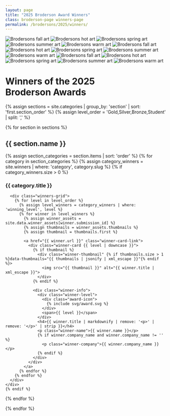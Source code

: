 ```yaml
---
layout: page
title: "2025 Broderson Award Winners"
class: broderson-page winners-page
permalink: /brodersons/2025/winners/
---
```


<div class="brodersons-stripes"></div>

<div class="brodersons-art">
  <div class="art-inner">
    <img src="/assets/images/brodersons/Brodersons fall.svg" alt="Brodersons fall art">
    <img src="/assets/images/brodersons/Brodersons hot.svg" alt="Brodersons hot art">
    <img src="/assets/images/brodersons/Brodersons spring.svg" alt="Brodersons spring art">
    <img src="/assets/images/brodersons/Brodersons summer.svg" alt="Brodersons summer art">
    <img src="/assets/images/brodersons/Brodersons warm.svg" alt="Brodersons warm art">
    <img src="/assets/images/brodersons/Brodersons fall.svg" alt="Brodersons fall art">
    <img src="/assets/images/brodersons/Brodersons hot.svg" alt="Brodersons hot art">
    <img src="/assets/images/brodersons/Brodersons spring.svg" alt="Brodersons spring art">
    <img src="/assets/images/brodersons/Brodersons summer.svg" alt="Brodersons summer art">
    <img src="/assets/images/brodersons/Brodersons warm.svg" alt="Brodersons warm art">
    <img src="/assets/images/brodersons/Brodersons fall.svg" alt="Brodersons fall art">
    <img src="/assets/images/brodersons/Brodersons hot.svg" alt="Brodersons hot art">
    <img src="/assets/images/brodersons/Brodersons spring.svg" alt="Brodersons spring art">
    <img src="/assets/images/brodersons/Brodersons summer.svg" alt="Brodersons summer art">
    <img src="/assets/images/brodersons/Brodersons warm.svg" alt="Brodersons warm art">
  </div>
</div>

<div class="header-content">
  <h1><span class="highlight">Winners of the 2025 Broderson&nbsp;Awards</span></h1>
</div>

{% assign sections = site.categories | group_by: 'section' | sort: 'first.section_order' %}
{% assign level_order = 'Gold,Silver,Bronze,Student' | split: ',' %}

{% for section in sections %}
<div class="winners-section">
  <h2>{{ section.name }}</h2>
  
  {% assign section_categories = section.items | sort: 'order' %}
  {% for category in section_categories %}
    {% assign category_winners = site.winners | where: 'category', category.slug %}
    {% if category_winners.size > 0 %}
    <div class="category-group" id="category-{{ category.slug }}">
      <h3>{{ category.title }}</h3>
      
      <div class="winners-grid">
        {% for level in level_order %}
          {% assign level_winners = category_winners | where: 'winning_level', level %}
          {% for winner in level_winners %}
            {% assign winner_assets = site.data.winner_assets[winner.submission_id] %}
            {% assign thumbnails = winner_assets.thumbnails %}
            {% assign thumbnail = thumbnails.first %}
            
            <a href="{{ winner.url }}" class="winner-card-link">
              <div class="winner-card {{ level | downcase }}">
                {% if thumbnail %}
                  <div class="winner-thumbnail" {% if thumbnails.size > 1 %}data-thumbnails="{{ thumbnails | jsonify | xml_escape }}"{% endif %}>
                    <img src="{{ thumbnail }}" alt="{{ winner.title | xml_escape }}">
                  </div>
                {% endif %}
                
                <div class="winner-info">
                  <div class="winner-level">
                    <div class="award-icon">
                      {% include svg/award.svg %}
                    </div>
                    <span>{{ level }}</span>
                  </div>
                  <h4>{{ winner.title | markdownify | remove: '<p>' | remove: '</p>' | strip }}</h4>
                  <p class="winner-name">{{ winner.name }}</p>
                  {% if winner.company_name and winner.company_name != '' %}
                    <p class="winner-company">{{ winner.company_name }}</p>
                  {% endif %}
                </div>
              </div>
            </a>
          {% endfor %}
        {% endfor %}
      </div>
    </div>
    {% endif %}
  {% endfor %}
</div>
{% endfor %}

<script>
document.addEventListener('DOMContentLoaded', function() {
  // Handle fragment navigation for category jumping
  function scrollToCategory() {
    const hash = window.location.hash;
    if (hash && hash.startsWith('#category-')) {
      const targetElement = document.querySelector(hash);
      if (targetElement) {
        setTimeout(() => {
          targetElement.scrollIntoView({ behavior: 'smooth', block: 'start' });
          
          // Scroll smoothly to the category
        }, 100);
      }
    }
  }
  
  // Handle initial page load with fragment
  scrollToCategory();
  
  // Handle back/forward navigation
  window.addEventListener('hashchange', scrollToCategory);
  
  // Initialize thumbnail rotation for winners with multiple thumbnails
  const thumbnailContainers = document.querySelectorAll('.winner-thumbnail[data-thumbnails]');
  
  thumbnailContainers.forEach(container => {
    const img = container.querySelector('img');
    const thumbnailsData = container.getAttribute('data-thumbnails');
    
    if (!img || !thumbnailsData) return;
    
    let thumbnails;
    try {
      // Parse the JSON data (it's HTML-escaped, so we need to decode it)
      const textarea = document.createElement('textarea');
      textarea.innerHTML = thumbnailsData;
      thumbnails = JSON.parse(textarea.value);
    } catch (e) {
      console.error('Failed to parse thumbnails data:', e);
      return;
    }
    
    if (!thumbnails || thumbnails.length <= 1) return;
    
    let currentIndex = 0;
    let rotationInterval;
    let isHovering = false;
    
    // Function to rotate to next thumbnail
    function rotateThumbnail() {
      if (!isHovering) return;
      
      currentIndex = (currentIndex + 1) % thumbnails.length;
      img.src = thumbnails[currentIndex];
    }
    
    // Find the parent card link to attach hover events to the whole card
    const cardLink = container.closest('.winner-card-link');
    
    // Start rotation on card hover
    cardLink.addEventListener('mouseenter', function() {
      isHovering = true;
      // Start rotating after a brief delay
      setTimeout(() => {
        if (isHovering) {
          rotationInterval = setInterval(rotateThumbnail, 500); // 500ms between rotations
        }
      }, 200); // 200ms delay before starting
    });
    
    // Stop rotation and reset on card mouse leave
    cardLink.addEventListener('mouseleave', function() {
      isHovering = false;
      clearInterval(rotationInterval);
      
      // Reset to first thumbnail
      currentIndex = 0;
      img.src = thumbnails[0];
    });
    
    // Preload all thumbnails for smooth rotation
    thumbnails.forEach(src => {
      const preloadImg = new Image();
      preloadImg.src = src;
    });
  });
});
</script>